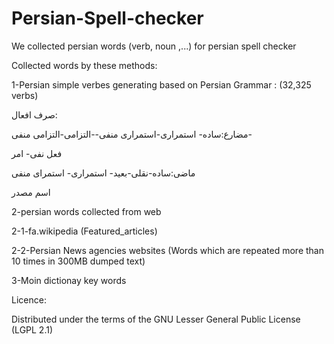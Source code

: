 Persian-Spell-checker
=====================

We collected persian words (verb, noun ,...) for persian spell checker

Collected words by these methods:

1-Persian simple verbes generating based on Persian Grammar : (32,325 verbs)

صرف افعال:

مضارع:ساده- استمراری-استمراری منفی--التزامی-التزامی منفی-

فعل نفی- امر

ماضی:ساده-نقلی-بعید- استمراری- استمرای منفی

اسم مصدر

2-persian words collected from web

2-1-fa.wikipedia (Featured_articles)

2-2-Persian News agencies websites (Words which are repeated more than 10 times in 300MB dumped text)

3-Moin dictionay key words


Licence:

Distributed under the terms of the GNU Lesser General Public License (LGPL 2.1)
